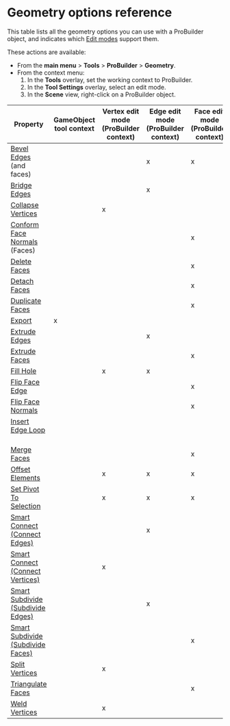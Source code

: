 # Geometry options reference

This table lists all the geometry options you can use with a ProBuilder object, and indicates which [Edit modes](modes.md) support them. 

These actions are available:

* From the **main menu** > **Tools** > **ProBuilder** > **Geometry**.
* From the context menu: 
    1. In the **Tools** overlay, set the working context to ProBuilder. 
    1. In the **Tool Settings** overlay, select an edit mode.
    1. In the **Scene** view, right-click on a ProBuilder object.

| **Property** | **GameObject tool context** | **Vertex edit mode (ProBuilder context)** | **Edge edit mode (ProBuilder context)** | **Face edit mode (ProBuilder context)** |
| ---- | ---- | ---- | ---- | ---- |
| [Bevel Edges](Edge_Bevel.md) (and faces) | | | x | x |
| [Bridge Edges](Edge_Bridge.md) | | | x | |
| [Collapse Vertices](Vert_Collapse.md) | | x | | |
| [Conform Face Normals](Face_ConformNormals.md) (Faces) | | | | x |
| [Delete Faces](Face_Delete.md) | | | | x |
| [Detach Faces](Face_Detach.md) | | | | x |
| [Duplicate Faces](Face_Duplicate.md) | | | | x |
| [Export](Object_Export.md) | x | | | |
| [Extrude Edges](Edge_Extrude.md) | | | x | |
| [Extrude Faces](Face_Extrude.md) | | | | x |
| [Fill Hole](FillHole.md) | | x | x | |
| [Flip Face Edge](Face_FlipTri.md)  | | | | x |
| [Flip Face Normals](Face_FlipNormals.md) | | | | x |
| [Insert Edge Loop](Edge_InsertLoop.md)  | | | | |
| [Merge Faces](Face_Merge.md) | | | | x |
| [Offset Elements](Offset_Elements.md) |  | x | x | x |
| [Set Pivot To Selection](SetPivot.md) | | x | x | x |
| [Smart Connect (Connect Edges)](Edge_Connect.md) | | | x | |
| [Smart Connect (Connect Vertices)](Vert_Connect.md) | | x | | |
| [Smart Subdivide (Subdivide Edges)](Edge_Subdivide.md) | | | x | |
| [Smart Subdivide (Subdivide Faces)](Face_Subdivide.md) | | | | x |
| [Split Vertices](Vert_Split.md) | | x | | |
| [Triangulate Faces](Face_Triangulate.md) | | | | x |
| [Weld Vertices](Vert_Weld.md) | | x | | |


<!--
The Editor:

* Has only one extrude - I should merge them
* Doesn't have Lightmap UVs
-->